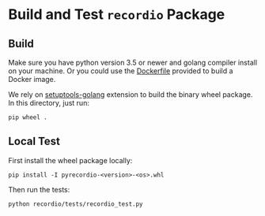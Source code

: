 # Build and Test `recordio` Package

## Build

Make sure you have python version 3.5 or newer and golang compiler install on your machine. Or you could use the [Dockerfile](../docker/Dockerfile) provided to build a Docker image.

We rely on [setuptools-golang](https://github.com/asottile/setuptools-golang) extension to build the binary wheel package. In this directory, just run:

```
pip wheel .
```

## Local Test

First install the wheel package locally:

```
pip install -I pyrecordio-<version>-<os>.whl
```

Then run the tests:

```
python recordio/tests/recordio_test.py
```
